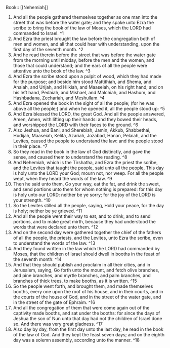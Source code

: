  Book:: [[Nehemiah]]
 1. And all the people gathered themselves together as one man into the street that was before the water gate; and they spake unto Ezra the scribe to bring the book of the law of Moses, which the LORD had commanded to Israel. ^1
 2. And Ezra the priest brought the law before the congregation both of men and women, and all that could hear with understanding, upon the first day of the seventh month. ^2
 3. And he read therein before the street that was before the water gate from the morning until midday, before the men and the women, and those that could understand; and the ears of all the people were attentive unto the book of the law. ^3
 4. And Ezra the scribe stood upon a pulpit of wood, which they had made for the purpose; and beside him stood Mattithiah, and Shema, and Anaiah, and Urijah, and Hilkiah, and Maaseiah, on his right hand; and on his left hand, Pedaiah, and Mishael, and Malchiah, and Hashum, and Hashbadana, Zechariah, and Meshullam. ^4
 5. And Ezra opened the book in the sight of all the people; (for he was above all the people;) and when he opened it, all the people stood up: ^5
 6. And Ezra blessed the LORD, the great God. And all the people answered, Amen, Amen, with lifting up their hands: and they bowed their heads, and worshipped the LORD with their faces to the ground. ^6
 7. Also Jeshua, and Bani, and Sherebiah, Jamin, Akkub, Shabbethai, Hodijah, Maaseiah, Kelita, Azariah, Jozabad, Hanan, Pelaiah, and the Levites, caused the people to understand the law: and the people stood in their place. ^7
 8. So they read in the book in the law of God distinctly, and gave the sense, and caused them to understand the reading. ^8
 9. And Nehemiah, which is the Tirshatha, and Ezra the priest the scribe, and the Levites that taught the people, said unto all the people, This day is holy unto the LORD your God; mourn not, nor weep. For all the people wept, when they heard the words of the law. ^9
 10. Then he said unto them, Go your way, eat the fat, and drink the sweet, and send portions unto them for whom nothing is prepared: for this day is holy unto our LORD: neither be ye sorry; for the joy of the LORD is your strength. ^10
 11. So the Levites stilled all the people, saying, Hold your peace, for the day is holy; neither be ye grieved. ^11
 12. And all the people went their way to eat, and to drink, and to send portions, and to make great mirth, because they had understood the words that were declared unto them. ^12
 13. And on the second day were gathered together the chief of the fathers of all the people, the priests, and the Levites, unto Ezra the scribe, even to understand the words of the law. ^13
 14. And they found written in the law which the LORD had commanded by Moses, that the children of Israel should dwell in booths in the feast of the seventh month: ^14
 15. And that they should publish and proclaim in all their cities, and in Jerusalem, saying, Go forth unto the mount, and fetch olive branches, and pine branches, and myrtle branches, and palm branches, and branches of thick trees, to make booths, as it is written. ^15
 16. So the people went forth, and brought them, and made themselves booths, every one upon the roof of his house, and in their courts, and in the courts of the house of God, and in the street of the water gate, and in the street of the gate of Ephraim. ^16
 17. And all the congregation of them that were come again out of the captivity made booths, and sat under the booths: for since the days of Jeshua the son of Nun unto that day had not the children of Israel done so. And there was very great gladness. ^17
 18. Also day by day, from the first day unto the last day, he read in the book of the law of God. And they kept the feast seven days; and on the eighth day was a solemn assembly, according unto the manner. ^18
